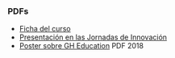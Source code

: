 ###  PDFs

* [Ficha del curso](171817_ficha_convc.pdf)
* [Presentación en las Jornadas de Innovación](github-education-enelaula-jie2017.pdf)
* [Poster sobre GH Education](https://ull-pfpdi-github-1718.github.io/_book/resources/poster-github-edu-and-ghedsh-codelab.pdf) PDF 2018
